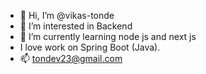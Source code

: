- 👋 Hi, I’m @vikas-tonde
- 👀 I’m interested in Backend
- 🌱 I’m currently learning node js and next js
- I love work on Spring Boot (Java).
- 📫 tondev23@gmail.com
<!-- - 💞️ I’m looking to collaborate on  -->


<!---
vikas-tonde/vikas-tonde is a ✨ special ✨ repository because its `README.md` (this file) appears on your GitHub profile.
You can click the Preview link to take a look at your changes.
--->
